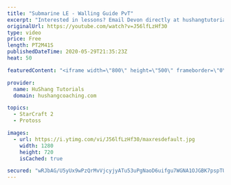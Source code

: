 ```yaml
---
title: "Submarine LE - Walling Guide PvT"
excerpt: "Interested in lessons? Email Devon directly at hushangtutorials@outlook.com ------------------------------------------------------------------------------------------------------- Want to support HuShang Tutorials directly? Patreon is a website where you can contribute a monthly donation that will help"
originalUrl: https://youtube.com/watch?v=J56lfLzHf30
type: video
price: Free
length: PT2M41S
publishedDateTime: 2020-05-29T21:35:23Z
heat: 50

featuredContent: "<iframe width=\"800\" height=\"500\" frameborder=\"0\" src=\"https://www.youtube.com/embed/J56lfLzHf30\" allow=\"accelerometer; autoplay; encrypted-media; gyroscope; picture-in-picture\" allowfullscreen></iframe>"

provider:
  name: HuShang Tutorials
  domain: hushangcoaching.com

topics:
  - StarCraft 2
  - Protoss

images:
  - url: https://i.ytimg.com/vi/J56lfLzHf30/maxresdefault.jpg
    width: 1280
    height: 720
    isCached: true

secured: "wRJbAG/U5yUx9wPzQrMvVjcyjyATu53uPgNaoD6uifgu7WGNA1OJGBK7pspTU25vEbWccfn8Gtcq2hV75DgiB86A6zITBGfbJPHVsPTbRmaEtCCG3yMhsZHEEyhs8dq5SsSv4KwUSnGuuJDZWCTB25QJR8qFgYt0CI/w15lx/cB1JcPdDK2kDpBS6NLbu6rxVOIDrGMcO4kbNTydNsyXlCMTSUJUBAak8WkE1zTJJ/SCXyMduf0epnd4/nbTzlkwFobXRHLAPk+6/ykhU7SRCn95OaCqt47p/Nr0ORakglnHEtLa+yI1E3wGKkWxRtDWsvYuqhrgEgT+RM/8hABC2FFvx4xJdbzl4GjI/B5/yeR5ufKntuLX1mSkTvdbH0YRWPwkdaqoel0UI2/KcuBP9yGPnTLtCW5f5m7buACYmxA=;urrkntxM2xaEqU3dXXG24w=="
---
```


